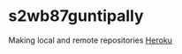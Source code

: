 # s2wb87guntipally
Making local and remote repositories
[Heroku](https://s2db87guntipally.herokuapp.com/)

